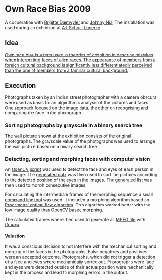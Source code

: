 # Own Race Bias 2009
A cooperation with [Brigitte Daetwyler](http://www.brigittedaetwyler.ch) and [Johnny Nia](http://johnnynia.ch). The installation was used during an exhibition at [Art School Lucerne](https://www.hslu.ch/en/lucerne-school-of-art-and-design/).

## Idea
[Own race bias is a term used in theories of cognition to describe mistakes when interpreting faces of alien races. The appearance of members from a foreign cultural background is significantly less differentiatedly perceived than the one of members from a familiar cultural background.](http://www.brigittedaetwyler.ch/mixed_media/own_race_bias)

## Execution
Photographs taken by an Indian street photographer with a camera obscura were used as basis for an algorithmic analysis of the pictures and faces. One approach focused on the image data, the other on recognising and comparing the face in the photograph.

### Sorting photographs by grayscale in a binary search tree
The wall picture shown at the exhibition consists of the original photographs. The grayscale value of the photographs was used to arrange the wall picture based on a binary search tree.

### Detecting, sorting and morphing faces with computer vision
An [OpenCV](https://opencv.org) [script](sort/main.cpp) was used to detect the face and eyes of each person in the image. The [generated data](sort/bin/analysed_images.csv) was then used to sort the pictures according to the detected position of the eyes in the images. The [generated list](sort/bin/sorted_pics.txt) was then used to [morph](morph/renderer.sh) consecutive images.

For calculating the intermediate frames of the morphing sequence a small [command line tool](https://code.google.com/archive/p/optflow/) was used. It included a morphing algorithm based on [Proesmans' optical flow algorithm](https://link.springer.com/chapter/10.1007/BFb0028362). This algorithm worked better with the low image quality than [OpenCV based morphing](morph/main.cpp).

The calculated frames where then used to generate an [MPEG file](movie/outputfile.mkv) with [ffmpeg](http://ffmpeg.org).

#### Valuation
It was a conscious decision to not interfere with the mechanical sorting and merging of the faces in the photographs. False negatives and positives were an accepted outcome. Photographs, which did not trigger a detection of a face and eyes where mechanically sorted out. Photographs were face and eyes were detected outside of their actual position were mechanically kept in the process and lead to morphing errors in the output.
